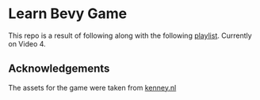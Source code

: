 # Learn Bevy Game

This repo is a result of following along with the following [playlist](https://www.youtube.com/watch?v=TQt-v_bFdao&list=PLVnntJRoP85JHGX7rGDu6LaF3fmDDbqyd&index=1&ab_channel=Jacques). Currently on Video 4.

## Acknowledgements

The assets for the game were taken from [kenney.nl](https://kenney.nl/)
